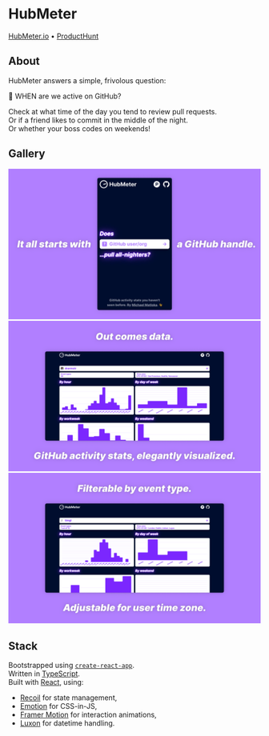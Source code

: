 # HubMeter

[HubMeter.io](https://hubmeter.io) • [ProductHunt](https://www.producthunt.com/posts/hubmeter)

## About

HubMeter answers a simple, frivolous question:

🧐 WHEN are we active on GitHub?

Check at what time of the day you tend to review pull requests.  
Or if a friend likes to commit in the middle of the night.  
Or whether your boss codes on weekends!

## Gallery

![It all starts with a GitHub handle.](/public/readme-1.png)
![Out comes data. GitHub activity stats, elegantly visualized.](/public/readme-2.png)
![Filterable by event type. Adjustable for user time zone.](/public/readme-3.png)

## Stack

Bootstrapped using [`create-react-app`](https://create-react-app.dev/).  
Written in [TypeScript](https://www.typescriptlang.org/).  
Built with [React](https://reactjs.org/), using:
- [Recoil](https://recoiljs.org/) for state management,
- [Emotion](https://emotion.sh) for CSS-in-JS,
- [Framer Motion](https://www.framer.com/motion/) for interaction animations,
- [Luxon](https://moment.github.io/luxon/) for datetime handling.
